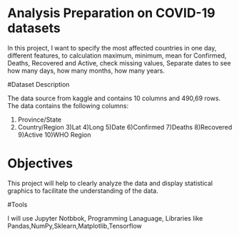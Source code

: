 #  Analysis Preparation on  COVID-19 datasets

In this project, I want to specify the most affected countries in one day, different features, to calculation maximum, minimum, mean for Confirmed, Deaths, Recovered and Active, check missing values, Separate dates to see how many days, how many months, how many years.

#Dataset Description

The data source from kaggle and contains 10 columns and 490,69 rows. The data contains the following columns:
1) Province/State 
2) Country/Region 
3)Lat 
4)Long 
5)Date 
6)Confirmed 
7)Deaths 
8)Recovered 
9)Active 
10)WHO Region

# Objectives 

This project will help to clearly analyze the data and display statistical graphics to facilitate the understanding of the data.

#Tools

I will use Jupyter Notbbok, Programming Lanaguage, Libraries like Pandas,NumPy,Sklearn,Matplotlib,Tensorflow
